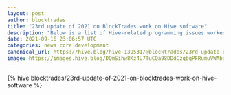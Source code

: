 ```yaml
---
layout: post
author: blocktrades
title: "23rd update of 2021 on BlockTrades work on Hive software"
description: "Below is a list of Hive-related programming issues worked on by BlockTrades team during last week ..."
date: 2021-09-16 23:06:57 UTC
categories: news core development
canonical_url: https://hive.blog/hive-139531/@blocktrades/23rd-update-of-2021-on-blocktrades-work-on-hive-software
image: https://images.hive.blog/DQmSihw8Kz4U7TuCQa98DDdCzqbqPFRumuVWAbareiYZW1Z/blocktrades%20update.png
---
```

{% hive blocktrades/23rd-update-of-2021-on-blocktrades-work-on-hive-software %}
